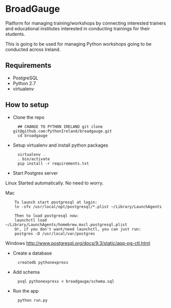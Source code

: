 BroadGauge
==========

Platform for managing training/workshops by connecting interested trainers and educational institutes interested in conducting trainings for their students. 

This is going to be used for managing Python workshops going to be conducted across Ireland.



Requirements
------------

* PostgreSQL
* Python 2.7
* virtualenv

How to setup
------------

* Clone the repo

        ## CHANGE TO PYTHON IRELAND git clone git@github.com:PythonIreland/broadgauge.git
        cd broadgauge

* Setup virtualenv and install python packages

        virtualenv .
        . bin/activate
        pip install -r requirements.txt

* Start Postgres server

Linux
        Started automatically. No need to worry.

Mac

        To launch start postgresql at login:
        ln -sfv /usr/local/opt/postgresql/*.plist ~/Library/LaunchAgents

        Then to load postgresql now:
        launchctl load ~/Library/LaunchAgents/homebrew.mxcl.postgresql.plist
        Or, if you don't want/need launchctl, you can just run:
        postgres -D /usr/local/var/postgres


Windows
        http://www.postgresql.org/docs/9.3/static/app-pg-ctl.html

* Create a database

        createdb pythonexpress

* Add schema
        
        psql pythonexpress < broadgauge/schema.sql

* Run the app

        python run.py
